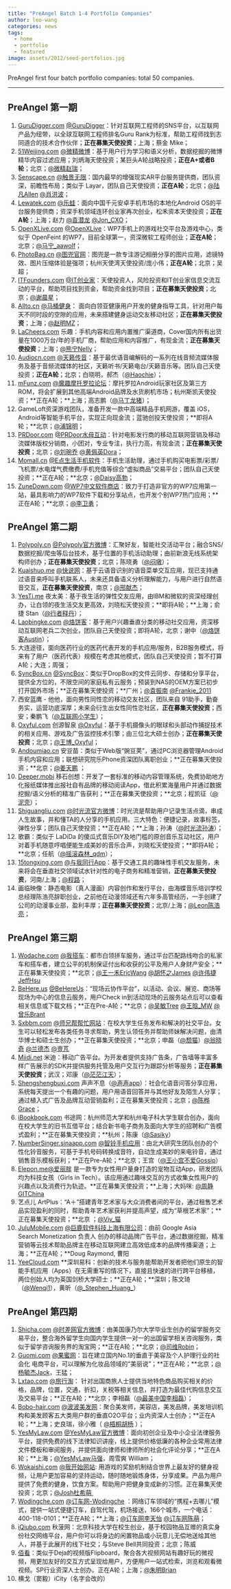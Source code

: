 ```yaml
---
title: "PreAngel Batch 1-4 Portfolio Companies"
author: leo-wang
categories: news
tags:
  - home
  - portfolio
  - featured
image: assets/2012/seed-portfolios.jpg
---
```


PreAngel first four batch portfolio companies: total 50 companies.

-----

## PreAngel 第一期

1. [GuruDigger.com](http://gurudigger.com/) [@GuruDigger](http://www.36kr.com/p/53791.html)：针对互联网工程师的SNS平台，以互联网产品为纽带，以全球互联网工程师排名Guru Rank为标准，帮助工程师找到志同道合的技术合作伙伴；**正在募集天使投资**；上海；蔡金 Mike；
1. [51Weijing.com](http://51weijing.com/) [@微精微博](http://www.weibo.com/weijingweibo)：基于用户行为学习和语义分析，数据挖掘的微博精华内容过滤应用；刘炳海天使投资；某巨头A轮战略投资；**正在A+或者B轮**；北京；[@微精赵瑞](http://weibo.com/zhaorui1971)；
1. [Senscape.cn](http://senscape.cn/) [@触景无限](http://weibo.com/senscape)：国内最早的增强现实AR平台服务提供商，团队资深，前瞻性布局；类似于 Layar，团队自己天使投资；**正在A轮**；北京；[@陆凡Allen](http://www.weibo.com/allenfanlu) [@肖洪波](http://weibo.com/hopexiao)；
1. [Lewatek.com](http://lewatek.com/) [@乐蛙](http://www.weibo.com/lewaos)：面向中国千元安卓手机市场的本地化Android OS的平台服务提供商；资深手机领域连环创业家再次创业，松禾资本天使投资；**正在A轮**；上海；赵力 [@袁潜龙](http://weibo.com/yuanqianlong) [@Jon\_CXO](http://weibo.com/2212657133)；
1. [OpenXLive.com](http://openxlive.com/) [@OpenXLive](http://weibo.com/openxlive)：WP7手机上的游戏社交平台及游戏中心，类似于 OpenFeint 的WP7，目前全球第一，资深微软工程师创业；**正在A轮**；北京；[@马宁\_aawolf](http://weibo.com/aawolf)；
1. [PhotoBag.cn](http://www.photobag.cn/) [@图兜官网](http://weibo.com/photobag)：图兜是一款专注游记相册分享的图片应用，滤镜特效、图片压缩体验是强项；杭州天使湾天使投资/庞小伟；**正在A轮**；北京；吴超；
1. [ITFounders.com](http://www.itfounders.com/) [@IT创业家](http://weibo.com/2377008422)：天使投资人，风险投资和IT创业家信息交流互动的平台，帮助项目找到资金，帮助资金找到项目；**正在募集天使投资**；北京；[@谢晨星](http://weibo.com/xiechenxing)；
1. [Allto.cn](http://www.allto.cn/) [@马桶健身](http://weibo.com/allto)： 面向白领亚健康用户开发的健身指导工具，针对用户每天不同时段的空隙的应用，未来搭建健身运动交友移动社区；**正在募集天使投资**；上海；[@赵明MZ](http://weibo.com/zhaomingmz)；
1. [LaCheers.com](http://lacheers.com/) 乐趣：手机内容和应用内置推广渠道商，Cover国内所有出货量在1000万台/年的手机厂商，帮助应用和内容推广，有现金流；**正在募集天使投资**；上海；[@熊宁Nelly](http://weibo.com/nellyxn)；
1. [Audiocn.com](http://www.audiocn.com/) [@天籁传音](http://weibo.com/audiocn)：基于最优语音编解码的一系列在线音频流媒体服务及基于音频流媒体的社区，天籁听书/天籁电台/天籁音乐等。团队自己天使投资；**正在A轮**；北京；白晓明，郝杰（[@Haochie](http://weibo.com/2004744573)）；
1. [mFunz.com](http://mfunz.com/) [@魔趣摩托罗拉论坛](http://weibo.com/myitfunz)：摩托罗拉Android玩家社区及第三方ROM，将会扩展到其他高端Android品牌及水货刷机市场；杭州斯凯天使投资；**正在A轮；**上海；高志鹏（[@马丁龙猪](http://weibo.com/martincz)）；
1. GameLoft资深游戏团队，准备开发一款中高端精品手机网游，覆盖 iOS，Android等智能手机平台，实现正向现金流；蓝驰创投天使投资；**即将A轮；**北京；[@浦锦明](http://weibo.com/1934840347)；
1. [PRDoor.com](http://powerdo.com/) [@PRDoor](http://www.weibo.com/prdoor)[水母互动](http://www.weibo.com/prdoor)：针对电影发行商的移动互联网营销及移动流媒体版权分销商，小团对，专业专注，执行力高，有现金流；**正在募集天使投资**；北京；[@刘琬乔](http://weibo.com/mayqueen502) [@黄佩英Dora](http://weibo.com/kiiroro)；
1. [Momall.cn](http://momall.cn/) [@E点生活手机软件](http://www.weibo.com/momall)：手机生活助理，通过手机购买电影票/彩票/飞机票/水电煤气费缴费/手机充值等综合“虚拟商品”交易平台；团队自己天使投资；**正在A轮；**北京；[@Daisy高勃](http://weibo.com/1737869491)；
1. [ZuneDown.com](http://zunedown.com/) [@WP7中文软件商店](http://weibo.com/zunedown)：致力于打造非官方的WP7应用第一站，最具影响力的WP7软件下载和分享站点，也开发个别WP7热门应用；**正在A轮；**北京；[@李卫勇](http://weibo.com/wpmarketplace)；

## PreAngel 第二期

1. [Polypoly.cn](http://www.polypoly.cn/) [@Polypoly官方微博](http://weibo.com/polypoly)：汇聚好友，智能社交活动平台；融合SNS/数据挖掘/爬虫等后台技术，基于位置的手机活动助理；由前新浪无线系统架构师创办；**正在募集天使投资**；北京；陈晓勇（[@闷墩](http://weibo.com/linuxchen)）；
1. [Kuaishuo.me](http://kuaishuo.me/) [@快说网](http://www.weibo.com/quicksay)：基于云语音识别的语音菜单交互应用，现已支持通过语音来呼叫手机联系人，未来还具备语义分析理解能力，与用户进行自然语音交互，**正在募集天使投资**，南京；[@邢献杰](http://www.weibo.com/1923716701)；
1. [YesTi.me](http://www.yesti.me/) 夜太美：基于夜生活的弹性交友应用，由IBM和微软的资深经理创办，让白领的夜生活交友更高效，刘晓松天使投资；**即将A轮；**上海；俞捷 Stan（[@行者释丹](http://weibo.com/walkerjohnnie)）；
1. [Laobingke.com](http://www.laobingke.com/) [@烙饼客](http://weibo.com/2475457904)：基于用户兴趣垂直分类的移动社交应用，资深移动互联网老兵二次创业，团队自己天使投资；即将A轮，北京；谢中（[@烙饼客Austin](http://weibo.com/1401454285)）；
1. 大连途径，面向医药行业的医药代表开发的手机应用/服务，B2B服务模式，将来有了用户（医药代表）规模在考虑其他模式，团队自己天使投资；暂不打算A轮；大连；周强；
1. [SyncBox.cn](http://www.syncbox.cn/) [@SyncBox](http://weibo.com/n/syncbox)：类似于DropBox的文件云同步、存储和分享平台，提供全方位的，不限空间的家庭私有云服务；预装到NAS的OEM方案已初步打开国外市场；**正在募集天使投资；**广州；[@袁振南](http://weibo.com/1881225471) [@Frankie\_2011](http://weibo.com/frankie2011)
1. 西安蓝鹰 - 他他，面向男性同性恋的移动交友社区，团队来自 91助手，勤奋务实，运营功底深厚；未来会衍生出女性同性恋社区，**正在募集天使投资**；西安；秦鹏飞（[@互联网小学生](http://weibo.com/baggio1122)）；
1. [Oxyful.com](http://www.oxyful.com/) 创源智泉 [@Oxyful](http://weibo.com/2426243971)：基于手机摄像头的眼球和头部动作捕捉技术的相关应用、游戏及广告监控技术引擎；由三位北大硕士创办；**正在募集天使投资**；北京；[@王博\_Oxyful](http://weibo.com/jide99)；
1. [Andoumiao.cn](http://andoumiao.cn/) 安豆苗：类似于Web版“豌豆荚”，通过PC浏览器管理Android手机内容和应用；联想研究院乐Phone资深团队离职创业；**正在募集天使投资；**北京；[@姜天鹏](http://weibo.com/1053353542) ；
1. [Deeper.mobi](http://www.deeper.mobi/) 移石创想：开发了一套标准的移动内容管理系统，免费协助地方化报纸媒体推出报社自有品牌的移动阅读App，借此积累海量用户并通过数据挖掘/语义分析的精准广告获利；**正在募集天使投资；**北京；程凯征（[@泥壳](http://weibo.com/mrocker)）；
1. [Shiguangliu.com](http://shiguangliu.com/) [@](http://weibo.com/2167806415)[时光流官方微博](http://weibo.com/2167806415)：时光流是帮助用户记录生活点滴，串成人生故事，并和懂TA的人分享的手机应用。三大特色：便捷记录，故事标签，弹性分享；团队自己天使投资；**正在A轮；**上海；孙涛（[@时光流孙涛](http://weibo.com/1688460652)）；
1. 歌霸：类似于 LaDiDa 的傻瓜式音乐DIY及地门槛的原创音乐互动社区，用户对着手机随意哼唱便能生成美妙的音乐合声，刘晓松天使投资；**即将A轮；**北京；任航（[@摇滚森林\_qdm](http://weibo.com/yaogunsenlin)）；
1. [15tongxing.com](http://15tongxing.com/) [@与我同行App](http://weibo.com/tongxingapp)：基于交通工具的趣味性手机交友服务，未来将会在垂直社交领域试水针对性的电子商务和精准营销，**正在募集天使投资**，河南/上海；[@程路](http://weibo.com/chenglu99)；
1. 画临映像：静态电影（真人漫画）内容创作和发行平台，由海蝶音乐培训学校总经理陈浩亮辞职创业，之前他在动漫领域还有六年多高管经历，一手创建了公司的动漫事业部，盈利丰厚；**正在募集天使投资**；北京/上海；[@Leon陈浩亮](http://weibo.com/u/2000057841)；

## PreAngel 第三期

1. [Wodache.com](http://www.wodache.com/) [@](http://weibo.com/wodache)[我搭车](http://weibo.com/wodache)：都市白领拼车服务，通过平台匹配路线吻合的私家车和搭车者，建立公平的机制保证付出和收获的公平及用户人身财产安全；**正在募集天使投资；**北京；[@王一禾EricWang](http://weibo.com/ericyihewang) [@胡怀之James](http://www.weibo.com/huisjames) [@许伟捷JeffHsu](http://www.weibo.com/sirjeffhsu)
1. [BeHere.us](http://www.behere.us/) [@BeHereUs](http://weibo.com/behereus)：“现场云协作平台”，以活动、会议、展览、商场等现场为中心的信息云服务，用户Check in到活动现场的云服务站点后可以查看相关信息或下载文档；**正在Pre-A轮；**北京；[@吴敏Tree](http://weibo.com/yunzhongzi) [@王晗\_MW](http://weibo.com/url4mw) [@曾乐Brant](http://weibo.com/legitimatemind) 
1. [Sxbbm.com](http://sxbbm.com/) [@师兄帮帮忙网站](http://weibo.com/sxbbm)：在校大学生任务发布和解决的社交平台。女生可以轻松发布各类任务寻求帮助，男生认领任务并帮助师妹解决问题，由清华博士和硕士生创办；**正在募集天使投资；**北京；申磊（[@颓猫](http://weibo.com/u/1530797013)）[@翁晓奇](http://weibo.com/206152888) [@兰德杰](http://weibo.com/randjiang) [@壹芃](http://weibo.com/li1peng)
1. [Miidi.net](http://www.miidi.net/) 米迪：移动广告平台。为开发者提供支持广告条，广告墙等丰富多样广告展示的SDK并提供服务托管及用户交互行为跟踪分析等服务；**正在募集天使投资**；武汉；邓康（[@茫茫江天](http://www.weibo.com/u/2201072042)）；
1. [Shengshengbuxi.com](http://shengshengbuxi.com/) 声声不息（[@声声app](http://weibo.com/shengshengapp)）：社会化语音问答分享应用，系统每天提出一个有趣的问题，用户用语音回答并与其他好友及陌生人分享；通过植入式广告及品牌互动营销盈利；正在募集天使投资；北京；[@陈桦Grace](http://weibo.com/chenhuagrace)；
1. [iBookbook.com](http://ibookbook.com/) 书途网：杭州师范大学和杭州电子科大学生联合创办，面向在校大学生的旧书互借平台；结合新书电子商务及面向大学生的招聘和广告模式盈利；**正在募集天使投资；**杭州；陈康（[@Sasiky](http://weibo.com/910223291)）
1. [NumberSinger.sinaapp.com](http://numsinger.sinaapp.com/) [@](http://weibo.com/numbersinger)[智铃手机应用](http://weibo.com/numbersinger)：由北大研究生团队创办的个性化铃音服务，可基于手机号码转换成音符，自动生成美妙的来电铃音，通过销售音乐模板获利；**正在Pre-A轮；**北京；王宫（[@王小宫不爱Gossip](http://weibo.com/wangxiaogong)）
1. [Elepon.me](http://elepon.me/)[@爱丽胖](http://weibo.com/u/2576715224) 是一款专为女性用户量身打造的宠物互动App，研发团队均为科技女孩（Girls in Tech）。该应用通过趣味交互的方式收集女性用户的兴趣点以及消费行为轨迹。**正在募集天使投资；**上海；大妈咪: [@周静GITChina](http://weibo.com/acrossthec) 
1. 艺点儿 ArtPlus：“A＋”搭建青年艺术家与大众消费者间的平台，通过租售艺术品实现盈利的同时，帮助青年艺术家获利并提高声望，成为“草根艺术家”；**正在募集天使投资；**北京 ；[@Viv\_猫](http://weibo.com/u/1752166204) 
1. [JuluMobile.com](http://julumobile.com/) [@巨鹿软件科技上海有限公司](http://weibo.com/julumobile)：由前 Google Asia Search Monetization 负责人 创办的移动品牌广告平台，通过数据挖掘，精准营销等云技术帮助品牌主在移动互联网建立高效低成本的品牌传播渠道；上海；**正在A轮；**Doug Raymond, 曹阳 
1. [YeeCloud.com](http://www.yeecloud.com/) **深圳易科：创新的技术与服务能帮助开发者把他们原生的智能手机应用（Apps）在无需重写的情况下，直接且快速的进行跨平台移植，两位创始人均为英国剑桥大学硕士；**正在A轮；**深圳；陈文琦（[@Wenqi1](http://weibo.com/wenq1)），黄昕（[@\_Stephen\_Huang\_](http://weibo.com/xyeec)）

## PreAngel 第四期

1. [Shicha.com](http://shicha.com/) [@时差网官方微博](http://weibo.com/timediff)：由美国康乃尔大学毕业生创办的留学服务交易平台，整合海外留学生向国内学生提供一对一的出国留学相关咨询服务，类似于留学咨询服务界的淘宝网；**正在A轮；**北京；[@司维Robin](http://weibo.com/robinsi)；
1. [Guomi.com](http://guomi.com/) [@果蜜网](http://weibo.com/u/2681188553)：旨在建立国内No.1的垂直于美容及个人护理行业的社会化 电商平台，可以理解为化妆品领域的“美丽说”；**正在A轮；**北京；[@](http://weibo.com/yujieyang)[杨毓杰Jack](http://weibo.com/yujieyang)，王猛；
1. [Lxtao.com](http://lxtao.com/) [@旅行淘](http://weibo.com/u/2713458851)： 针对出国商旅人士提供当地特色商品购买相关的价格，品牌，位置，交通，折扣，关税等相关信息，并打造为最佳代购信息交互及交易平台；**正在A轮；**北京；李相磊（[@最美中国李相磊](http://weibo.com/izmzgvincent)）； 
1. [Bobo-hair.com](http://www.bobo-hair.com/) [@波波美发网](http://weibo.com/bobhair)：聚合美发师，美容店，美发品牌，美发培训机构和美发顾客五大类用户群的垂直O2O平台；业内资深人士创办；**正在A轮；**上海；史良瑞，徐小雅（ [@梧桐胡杨](http://weibo.com/evaxyx) ）；
1. [YesMyLaw.com](http://yesmylaw.com/) [@YesMyLaw官方微博](http://weibo.com/yesmylaw)：面向初创企业及中小企业法律服务平台，提供免费的线下法律知识讲座，线上提供价格低廉的各种企业常用法律文件模板和审阅服务，并提供面向律师和律师所的社会化评论分享；**正在A轮；**上海；[@YesMyLaw马强](http://weibo.com/come2usa)，周雪爽 William；
1. [Wokaishi.com](http://wokaishi.com/) [@我开始网站](http://weibo.com/wokaishi): 用游戏的奖励机制结合世界上最友好的健身视频，让用户更加容易的坚持运动，随时随地锻炼身体，分享成果。产品为用户提供了免费的健身，饮食方案。帮助用户把健身变成新的习惯。正在募集天使投资；北京；[@Josh杜希萌 ](http://weibo.com/joshduximeng)
1. [Wodingche.com](http://wodingche.com/) [@](http://weibo.com/qumanyou)[订车网-Wodingche](http://weibo.com/qumanyou) ：网络订车领域的“携程+去哪儿”模式，提供一站式便捷订车，自驾代驾，机场接送，166个城市，一个电话：400-118-0101；**正在A轮；**上海；[@订车网李天怡](http://weibo.com/n/%E8%AE%A2%E8%BD%A6%E7%BD%91%E6%9D%8E%E5%A4%A9%E6%80%A1) [@订车网陈萌](http://weibo.com/n/%E8%AE%A2%E8%BD%A6%E7%BD%91%E9%99%88%E8%90%8C)；
1. [iQiubo.com](http://iqiubo.com/) 秋菠网：北京科技大学在校生创业，基于校园物品互赠的真实身份社交网络平台，用户你可以将身边的闲置物品或小玩意儿无偿地送给其他人，并基于此展开的线下社交；与Steve Bell共同投资；北京；陈威
1. [佰看](http://100kan.tv/)：类似于Deja的视频版Flipboard，聚合各大视频网站有趣好玩的微视频，用更加友好的交互方式呈现给用户，方便用户一站式检索，浏览和观看微视频。SP行业资深人士创办。正在A轮；上海；[@朱明Brian](http://weibo.com/brianzhu)
1. 横戈（窦毅）iCity（名字会改的）
